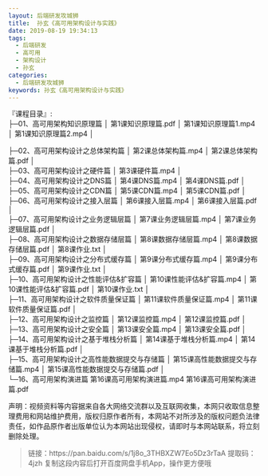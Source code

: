 ```yaml
---
layout: 后端研发攻城狮
title:  孙玄《高可用架构设计与实践》
date: 2019-08-19 19:34:13
tags:
  - 后端研发
  - 高可用
  - 架构设计
  - 孙玄
categories:
  - 后端研发攻城狮
keywords: 孙玄《高可用架构设计与实践》
---
```

『课程目录』:  
├─01、高可用架构知识原理篇
│      第1课知识原理篇.pdf
│      第1课知识原理篇1.mp4
│      第1课知识原理篇2.mp4
│      
<!-- more --> 
├─02、高可用架构设计之总体架构篇
│      第2课总体架构篇.mp4
│      第2课总体架构篇.pdf
│      
├─03、高可用架构设计之硬件篇
│      第3课硬件篇.mp4
│      
├─04、高可用架构设计之DNS篇
│      第4课DNS篇.mp4
│      第4课DNS篇.pdf
│      
├─05、高可用架构设计之CDN篇
│      第5课CDN篇.mp4
│      第5课CDN篇.pdf
│      
├─06、高可用架构设计之接入层篇
│      第6课接入层篇.mp4
│      第6课接入层篇.pdf
│      
├─07、高可用架构设计之业务逻辑层篇
│      第7课业务逻辑层篇.mp4
│      第7课业务逻辑层篇.pdf
│      
├─08、高可用架构设计之数据存储层篇
│      第8课数据存储层篇.mp4
│      第8课数据存储层篇.pdf
│      第8课作业.txt
│      
├─09、高可用架构设计之分布式缓存篇
│      第9课分布式缓存篇.mp4
│      第9课分布式缓存篇.pdf
│      第9课作业.txt
│      
├─10、高可用架构设计之性能评估&扩容篇
│      第10课性能评估&扩容篇.mp4
│      第10课性能评估&扩容篇.pdf
│      第10课作业.txt
│      
├─11、高可用架构设计之软件质量保证篇
│      第11课软件质量保证篇.mp4
│      第11课软件质量保证篇.pdf
│      
├─12、高可用架构设计之监控篇
│      第12课监控篇.mp4
│      第12课监控篇.pdf
│      
├─13、高可用架构设计之安全篇
│      第13课安全篇.mp4
│      第13课安全篇.pdf
│      
├─14、高可用架构设计之基于堆栈分析篇
│      第14课基于堆栈分析篇.mp4
│      第14课基于堆栈分析篇.pdf
│      
├─15、高可用架构设计之高性能数据提交与存储篇
│      第15课高性能数据提交与存储篇.mp4
│      第15课高性能数据提交与存储篇.pdf
│      
└─16、高可用架构演进篇
        第16课高可用架构演进篇.mp4
        第16课高可用架构演进篇.pdf
<div class="post-copyright">
    <div class="post-copyright__author">
      <span class="post-copyright-meta">声明：视频资料等内容据来自各大网络交流群以及互联网收集，本网只收取信息整理费用和网站维护费用，版权归原作者所有，本网站不对所涉及的版权问题负法律责任，如作品原作者出版单位认为本网站出现侵权，请即时与本网站联系，将立刻删除处理。 </span>
    </div>
</div>

<blockquote class="blockquote-center">
链接：https://pan.baidu.com/s/1j8o_3THBXZW7Eo5Dz3rTaA 
提取码：4jzh 
复制这段内容后打开百度网盘手机App，操作更方便哦
</blockquote>

